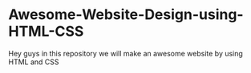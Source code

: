 # Awesome-Website-Design-using-HTML-CSS
Hey guys in this repository we will make an awesome website by using HTML and CSS
